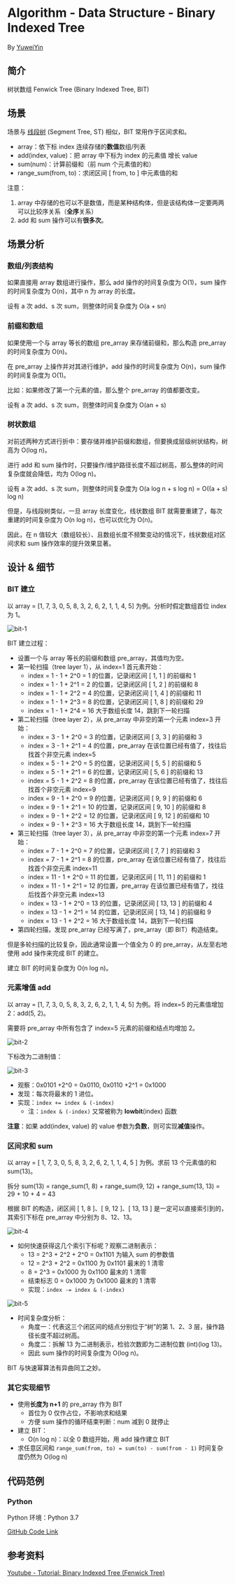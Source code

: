 # Algorithm - Data Structure - Binary Indexed Tree

By [YuweiYin](https://yuweiyin.github.io/)

## 简介

树状数组 Fenwick Tree (Binary Indexed Tree, BIT)

## 场景

场景与 [线段树](./segment-tree) (Segment Tree, ST) 相似，BIT 常用作于区间求和。

- array：依下标 index 连续存储的**数值**数组/列表
- add(index, value)：把 array 中下标为 index 的元素值 增长 value
- sum(num)：计算前缀和（前 num 个元素值的和）
- range_sum(from, to)：求闭区间 \[ from, to \] 中元素值的和

注意：

1. array 中存储的也可以不是数值，而是某种结构体，但是该结构体一定要两两可以比较序关系（**全序**关系）
2. add 和 sum 操作可以有**很多次**。

## 场景分析

### 数组/列表结构

如果直接用 array 数组进行操作，那么 add 操作的时间复杂度为 O(1)，sum 操作的时间复杂度为 O(n)，其中 n 为 array 的长度。

设有 a 次 add、s 次 sum，则整体时间复杂度为 O(a + sn)

### 前缀和数组

如果使用一个与 array 等长的数组 pre_array 来存储前缀和，那么构造 pre_array 的时间复杂度为 O(n)。

在 pre_array 上操作并对其进行维护，add 操作的时间复杂度为 O(n)，sum 操作的时间复杂度为 O(1)。

比如：如果修改了第一个元素的值，那么整个 pre_array 的值都要改变。

设有 a 次 add、s 次 sum，则整体时间复杂度为 O(an + s)

### 树状数组

对前述两种方式进行折中：要存储并维护前缀和数组，但要换成层级树状结构，树高为 O(log n)。

进行 add 和 sum 操作时，只要操作/维护路径长度不超过树高，那么整体的时间复杂度就会降低，均为 O(log n)。

设有 a 次 add、s 次 sum，则整体时间复杂度为 O(a log n + s log n) = O((a + s) log n)

但是，与线段树类似，一旦 array 长度变化，线状数组 BIT 就需要重建了，每次重建的时间复杂度为 O(n log n)，也可以优化为 O(n)。

因此，在 n 值较大（数组较长）、且数组长度不频繁变动的情况下，线状数组对区间求和 sum 操作效率的提升效果显著。

## 设计 & 细节

### BIT 建立

以 array = [1, 7, 3, 0, 5, 8, 3, 2, 6, 2, 1, 1, 4, 5] 为例。分析时假定数组首位 index 为 1。

![bit-1](/img/info-technology/algorithm/data-structure/bit-1.png)

BIT 建立过程：

- 设置一个与 array 等长的前缀和数组 pre_array，其值均为空。
- 第一轮扫描（tree layer 1），从 index=1 首元素开始：
    - index = 1 - 1 + 2^0 = 1 的位置，记录闭区间 \[ 1, 1 \] 的前缀和 1
    - index = 1 - 1 + 2^1 = 2 的位置，记录闭区间 \[ 1, 2 \] 的前缀和 8
    - index = 1 - 1 + 2^2 = 4 的位置，记录闭区间 \[ 1, 4 \] 的前缀和 11
    - index = 1 - 1 + 2^3 = 8 的位置，记录闭区间 \[ 1, 8 \] 的前缀和 29
    - index = 1 - 1 + 2^4 = 16 大于数组长度 14，跳到下一轮扫描
- 第二轮扫描（tree layer 2），从 pre_array 中非空的第一个元素 index=3 开始：
    - index = 3 - 1 + 2^0 = 3 的位置，记录闭区间 \[ 3, 3 \] 的前缀和 3
    - index = 3 - 1 + 2^1 = 4 的位置，pre_array 在该位置已经有值了，找往后找首个非空元素 index=5
    - index = 5 - 1 + 2^0 = 5 的位置，记录闭区间 \[ 5, 5 \] 的前缀和 5
    - index = 5 - 1 + 2^1 = 6 的位置，记录闭区间 \[ 5, 6 \] 的前缀和 13
    - index = 5 - 1 + 2^2 = 8 的位置，pre_array 在该位置已经有值了，找往后找首个非空元素 index=9
    - index = 9 - 1 + 2^0 = 9 的位置，记录闭区间 \[ 9, 9 \] 的前缀和 6
    - index = 9 - 1 + 2^1 = 10 的位置，记录闭区间 \[ 9, 10 \] 的前缀和 8
    - index = 9 - 1 + 2^2 = 12 的位置，记录闭区间 \[ 9, 12 \] 的前缀和 10
    - index = 9 - 1 + 2^3 = 16 大于数组长度 14，跳到下一轮扫描
- 第三轮扫描（tree layer 3），从 pre_array 中非空的第一个元素 index=7 开始：
    - index = 7 - 1 + 2^0 = 7 的位置，记录闭区间 \[ 7, 7 \] 的前缀和 3
    - index = 7 - 1 + 2^1 = 8 的位置，pre_array 在该位置已经有值了，找往后找首个非空元素 index=11
    - index = 11 - 1 + 2^0 = 11 的位置，记录闭区间 \[ 11, 11 \] 的前缀和 1
    - index = 11 - 1 + 2^1 = 12 的位置，pre_array 在该位置已经有值了，找往后找首个非空元素 index=13
    - index = 13 - 1 + 2^0 = 13 的位置，记录闭区间 \[ 13, 13 \] 的前缀和 4
    - index = 13 - 1 + 2^1 = 14 的位置，记录闭区间 \[ 13, 14 \] 的前缀和 9
    - index = 13 - 1 + 2^2 = 16 大于数组长度 14，跳到下一轮扫描
- 第四轮扫描，发现 pre_array 已经写满了，pre_array（即 BIT）构造结束。

但是多轮扫描的比较复杂，因此通常设置一个值全为 0 的 pre_array，从左至右地使用 add 操作来完成 BIT 的建立。

建立 BIT 的时间复杂度为 O(n log n)。

### 元素增值 add

以 array = [1, 7, 3, 0, 5, 8, 3, 2, 6, 2, 1, 1, 4, 5] 为例。将 index=5 的元素值增加 2：add(5, 2)。

需要将 pre_array 中所有包含了 index=5 元素的前缀和结点均增加 2。

![bit-2](/img/info-technology/algorithm/data-structure/bit-2.png)

下标改为二进制值：

![bit-3](/img/info-technology/algorithm/data-structure/bit-3.png)

- 观察：0x0101 +2^0 = 0x0110, 0x0110 +2^1 = 0x1000
- 发现：每次将最末的 1 进位。
- 实现：`index += index & (-index)`
    - 注：`index & (-index)` 又常被称为 **lowbit**(index) 函数

**注意**：如果 add(index, value) 的 value 参数为**负数**，则可实现**减值**操作。

### 区间求和 sum

以 array = \[ 1, 7, 3, 0, 5, 8, 3, 2, 6, 2, 1, 1, 4, 5 \] 为例。求前 13 个元素值的和 sum(13)。

拆分 sum(13) = range_sum(1, 8) + range_sum(9, 12) + range_sum(13, 13) = 29 + 10 + 4 = 43

根据 BIT 的构造，闭区间 \[ 1, 8 \]、\[ 9, 12 \]、\[ 13, 13 \] 是一定可以直接索引到的，其索引下标在 pre_array 中分别为 8、12、13。

![bit-4](/img/info-technology/algorithm/data-structure/bit-4.png)

- 如何快速获得这几个索引下标呢？观察二进制表示：
    - 13 = 2^3 + 2^2 + 2^0 = 0x1101 为输入 sum 的参数值
    - 12 = 2^3 + 2^2 = 0x1100 为 0x1101 最末的 1 清零
    - 8 = 2^3 = 0x1000 为 0x1100 最末的 1 清零
    - 结束标志 0 = 0x1000 为 0x1000 最末的 1 清零
    - 实现：`index -= index & (-index)`

![bit-5](/img/info-technology/algorithm/data-structure/bit-5.png)

- 时间复杂度分析：
    - 角度一：代表这三个闭区间的结点分别位于“树”的第 1、2、3 层，操作路径长度不超过树高。
    - 角度二：拆解 13 为二进制表示，检验次数即为二进制位数 (int)(log 13)。
    - 因此 sum 操作的时间复杂度为 O(log n)。

BIT 与快速幂算法有异曲同工之妙。

### 其它实现细节

- 使用**长度为 n+1** 的 pre_array 作为 BIT
    - 首位为 0 仅作占位，不影响求和结果
    - 方便 sum 操作的循环结束判断：num 减到 0 就停止
- 建立 BIT：
    - O(n log n)：以全 0 数组开始，用 add 操作建立 BIT
- 求任意区间和 `range_sum(from, to) = sum(to) - sum(from - 1)` 时间复杂度仍然为 O(log n)

## 代码范例

### Python

Python 环境：Python 3.7

[GitHub Code Link](https://github.com/YuweiYin/Code_Play/blob/master/Algorithm-Essence/data-structure/binary-indexed-tree.py)

## 参考资料

[Youtube - Tutorial: Binary Indexed Tree (Fenwick Tree)](https://www.youtube.com/watch?v=v_wj_mOAlig)
